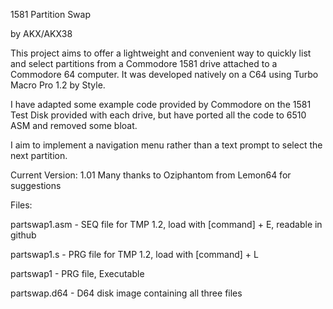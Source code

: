 
1581 Partition Swap

by AKX/AKX38


This project aims to offer a lightweight and convenient way to quickly list and select partitions from a Commodore 1581 drive attached to a Commodore 64 computer. It was developed natively on a C64 using Turbo Macro Pro 1.2 by Style.

I have adapted some example code provided by Commodore on the 1581 Test Disk provided with each drive, but have ported all the code to 6510 ASM and removed some bloat.

I aim to implement a navigation menu rather than a text prompt to select the next partition.

Current Version: 1.01
Many thanks to Oziphantom from Lemon64 for suggestions

Files:

partswap1.asm - SEQ file for TMP 1.2, load with [command] + E, readable in github

partswap1.s   - PRG file for TMP 1.2, load with [command] + L

partswap1    - PRG file, Executable

partswap.d64  - D64 disk image containing all three files
